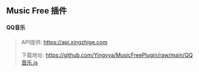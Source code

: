 ## Music Free 插件

#### QQ音乐

> API提供: https://api.xingzhige.com
> 
> 下载地址: https://github.com/Yingyya/MusicFreePlugin/raw/main/QQ音乐.js
